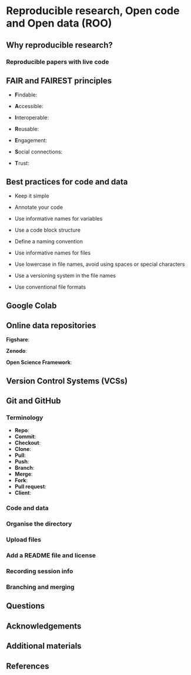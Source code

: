 # Reproducible research, Open code and Open data (ROO)

## Why reproducible research?

### Reproducible papers with live code

## FAIR and FAIREST principles

- **F**indable:
- **A**ccessible:
- **I**nteroperable:
- **R**eusable:

- **E**ngagement:
- **S**ocial connections:
- **T**rust:

## Best practices for code and data

- Keep it simple
- Annotate your code
- Use informative names for variables
- Use a code block structure

- Define a naming convention
- Use informative names for files
- Use lowercase in file names, avoid using spaces or special characters
- Use a versioning system in the file names
- Use conventional file formats

## Google Colab

## Online data repositories

**Figshare**:

**Zenodo**:

**Open Science Framework**:

## Version Control Systems (VCSs)

## Git and GitHub

### Terminology

- **Repo**:
- **Commit**:
- **Checkout**:
- **Clone**:
- **Pull**:
- **Push**:
- **Branch**:
- **Merge**:
- **Fork**:
- **Pull request**:
- **Client**:

### Code and data

### Organise the directory

### Upload files

### Add a README file and license

### Recording session info

### Branching and merging

## Questions

## Acknowledgements

## Additional materials

## References
